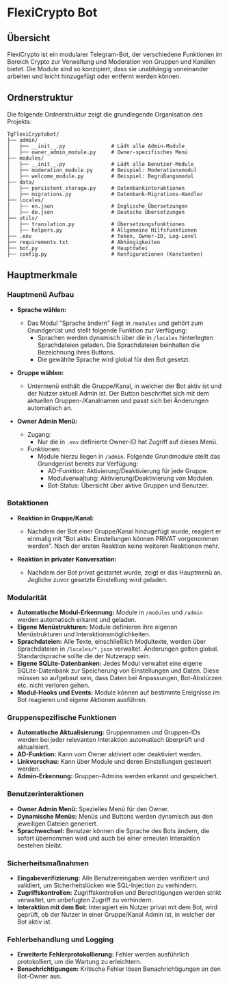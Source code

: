 # FlexiCrypto Bot

## Übersicht

FlexiCrypto ist ein modularer Telegram-Bot, der verschiedene Funktionen im Bereich Crypto zur Verwaltung und Moderation von Gruppen und Kanälen bietet. Die Module sind so konzipiert, dass sie unabhängig voneinander arbeiten und leicht hinzugefügt oder entfernt werden können.

## Ordnerstruktur

Die folgende Ordnerstruktur zeigt die grundlegende Organisation des Projekts:

```
TgFlexiCryptobot/
├── admin/
│   ├── __init__.py               # Lädt alle Admin-Module
│   ├── owner_admin_module.py     # Owner-spezifisches Menü
├── modules/
│   ├── __init__.py               # Lädt alle Benutzer-Module
│   ├── moderation_module.py      # Beispiel: Moderationsmodul
│   ├── welcome_module.py         # Beispiel: Begrüßungsmodul
├── data/
│   ├── persistent_storage.py     # Datenbankinteraktionen
│   ├── migrations.py             # Datenbank-Migrations-Handler
├── locales/
│   ├── en.json                   # Englische Übersetzungen
│   ├── de.json                   # Deutsche Übersetzungen
├── utils/
│   ├── translation.py            # Übersetzungsfunktionen
│   ├── helpers.py                # Allgemeine Hilfsfunktionen
├── .env                          # Token, Owner-ID, Log-Level
├── requirements.txt              # Abhängigkeiten
├── bot.py                        # Hauptdatei
├── config.py                     # Konfigurationen (Konstanten)
```

## Hauptmerkmale

### Hauptmenü Aufbau

- **Sprache wählen:**
  - Das Modul "Sprache ändern" liegt in `/modules` und gehört zum Grundgerüst und stellt folgende Funktion zur Verfügung:
    - Sprachen werden dynamisch über die in `/locales` hinterlegten Sprachdateien geladen. Die Sprachdateien beinhalten die Bezeichnung ihres Buttons.
    - Die gewählte Sprache wird global für den Bot gesetzt.

- **Gruppe wählen:** 
  - Untermenü enthält die Gruppe/Kanal, in welcher der Bot aktiv ist und der Nutzer aktuell Admin ist. Der Button beschriftet sich mit dem aktuellen Gruppen-/Kanalnamen und passt sich bei Änderungen automatisch an.

- **Owner Admin Menü:**
  - Zugang:
    - Nur die in `.env` definierte Owner-ID hat Zugriff auf dieses Menü.
  - Funktionen:
    - Module hierzu liegen in `/admin`. Folgende Grundmodule stellt das Grundgerüst bereits zur Verfügung:
      - AD-Funktion: Aktivierung/Deaktivierung für jede Gruppe.
      - Modulverwaltung: Aktivierung/Deaktivierung von Modulen.
      - Bot-Status: Übersicht über aktive Gruppen und Benutzer.

### Botaktionen

- **Reaktion in Gruppe/Kanal:**
  - Nachdem der Bot einer Gruppe/Kanal hinzugefügt wurde, reagiert er einmalig mit "Bot aktiv. Einstellungen können PRIVAT vorgenommen werden". Nach der ersten Reaktion keine weiteren Reaktionen mehr.

- **Reaktion in privater Konversation:**
  - Nachdem der Bot privat gestartet wurde, zeigt er das Hauptmenü an. Jegliche zuvor gesetzte Einstellung wird geladen.

### Modularität

- **Automatische Modul-Erkennung:** Module in `/modules` und `/admin` werden automatisch erkannt und geladen.
- **Eigene Menüstrukturen:** Module definieren ihre eigenen Menüstrukturen und Interaktionsmöglichkeiten.
- **Sprachdateien:** Alle Texte, einschließlich Modultexte, werden über Sprachdateien in `/locales/*.json` verwaltet. Änderungen gelten global. Standardsprache sollte die der Nutzerapp sein.
- **Eigene SQLite-Datenbanken:** Jedes Modul verwaltet eine eigene SQLite-Datenbank zur Speicherung von Einstellungen und Daten. Diese müssen so aufgebaut sein, dass Daten bei Anpassungen, Bot-Abstürzen etc. nicht verloren gehen.
- **Modul-Hooks und Events:** Module können auf bestimmte Ereignisse im Bot reagieren und eigene Aktionen ausführen.

### Gruppenspezifische Funktionen

- **Automatische Aktualisierung:** Gruppennamen und Gruppen-IDs werden bei jeder relevanten Interaktion automatisch überprüft und aktualisiert.
- **AD-Funktion:** Kann vom Owner aktiviert oder deaktiviert werden.
- **Linkvorschau:** Kann über Module und deren Einstellungen gesteuert werden.
- **Admin-Erkennung:** Gruppen-Admins werden erkannt und gespeichert.

### Benutzerinteraktionen

- **Owner Admin Menü:** Spezielles Menü für den Owner.
- **Dynamische Menüs:** Menüs und Buttons werden dynamisch aus den jeweiligen Dateien generiert.
- **Sprachwechsel:** Benutzer können die Sprache des Bots ändern, die sofort übernommen wird und auch bei einer erneuten Interaktion bestehen bleibt.

### Sicherheitsmaßnahmen

- **Eingabeverifizierung:** Alle Benutzereingaben werden verifiziert und validiert, um Sicherheitslücken wie SQL-Injection zu verhindern.
- **Zugriffskontrollen:** Zugriffskontrollen und Berechtigungen werden strikt verwaltet, um unbefugten Zugriff zu verhindern.
- **Interaktion mit dem Bot:** Interagiert ein Nutzer privat mit dem Bot, wird geprüft, ob der Nutzer in einer Gruppe/Kanal Admin ist, in welcher der Bot aktiv ist.

### Fehlerbehandlung und Logging

- **Erweiterte Fehlerprotokollierung:** Fehler werden ausführlich protokolliert, um die Wartung zu erleichtern.
- **Benachrichtigungen:** Kritische Fehler lösen Benachrichtigungen an den Bot-Owner aus.
